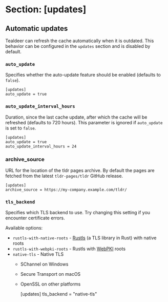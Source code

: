 # Section: \[updates\]

## Automatic updates

Tealdeer can refresh the cache automatically when it is outdated. This
behavior can be configured in the `updates` section and is disabled by
default.

### `auto_update`

Specifies whether the auto-update feature should be enabled (defaults to
`false`).

    [updates]
    auto_update = true

### `auto_update_interval_hours`

Duration, since the last cache update, after which the cache will be
refreshed (defaults to 720 hours). This parameter is ignored if `auto_update`
is set to `false`.

    [updates]
    auto_update = true
    auto_update_interval_hours = 24

### archive_source

URL for the location of the tldr pages archive. By default the pages are
fetched from the latest `tldr-pages/tldr` GitHub release.

    [updates]
    archive_source = https://my-company.example.com/tldr/

### `tls_backend`

Specifies which TLS backend to use. Try changing this setting if you encounter certificate errors.

Available options:
- `rustls-with-native-roots` - [Rustls][rustls] (a TLS library in Rust) with native roots
- `rustls-with-webpki-roots` - Rustls with [WebPKI][rustls-webpki] roots
- `native-tls` - Native TLS
  - SChannel on Windows
  - Secure Transport on macOS
  - OpenSSL on other platforms

    [updates]
    tls_backend = "native-tls"


[rustls]: https://github.com/rustls/rustls
[rustls-webpki]: https://github.com/rustls/webpki
